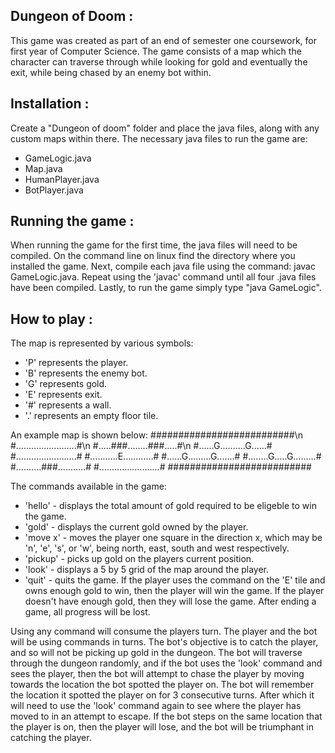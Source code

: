 Dungeon of Doom :
-----------------
This game was created as part of an end of semester one coursework, for first year of Computer Science.
The game consists of a map which the character can traverse through while looking for gold and eventually the exit,
while being chased by an enemy bot within.


Installation :
--------------
Create a "Dungeon of doom" folder and place the java files, along with any custom maps within there.
The necessary java files to run the game are:
- GameLogic.java
- Map.java
- HumanPlayer.java
- BotPlayer.java


Running the game :
------------------
When running the game for the first time, the java files will need to be compiled.
On the command line on linux find the directory where you installed the game.
Next, compile each java file using the command: javac GameLogic.java.
Repeat using the 'javac' command until all four .java files have been compiled.
Lastly, to run the game simply type "java GameLogic".


How to play :
-------------
The map is represented by various symbols:
- 'P' represents the player.
- 'B' represents the enemy bot.
- 'G' represents gold.
- 'E' represents exit.
- '#' represents a wall.
- '.' represents an empty floor tile.

An example map is shown below:
##########################\n
#........................#\n
#.....###........###.....#\n
#......G..........G......#
#........................#
#...........E............#
#......G.........G.......#
#........G.....G.........#
#..........###...........#
#........................#
##########################

The commands available in the game:
- 'hello' - displays the total amount of gold required to be eligeble to win the game.
- 'gold' - displays the current gold owned by the player.
- 'move x' - moves the player one square in the direction x, which may be 'n', 'e', 's', or 'w', being
	north, east, south and west respectively.
- 'pickup' - picks up gold on the players current position.
- 'look' - displays a 5 by 5 grid of the map around the player.
- 'quit' - quits the game. If the player uses the command on the 'E' tile and owns enough gold to win,
	then the player will win the game. If the player doesn't have enough gold, then they will lose the game.
	After ending a game, all progress will be lost.

Using any command will consume the players turn. The player and the bot will be using commands in turns.
The bot's objective is to catch the player, and so will not be picking up gold in the dungeon.
The bot will traverse through the dungeon randomly, and if the bot uses the 'look' command and sees the player,
then the bot will attempt to chase the player by moving towards the location the bot spotted the player on.
The bot will remember the location it spotted the player on for 3 consecutive turns. After which it will need to use the 'look'
command again to see where the player has moved to in an attempt to escape. If the bot steps on the same location that the
player is on, then the player will lose, and the bot will be triumphant in catching the player.

